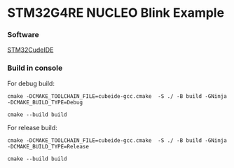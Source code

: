 # STM32G4RE NUCLEO Blink Example

### Software

[STM32CudeIDE](https://www.st.com/en/development-tools/stm32cubeide.html)

### Build in console

For debug build:
```shell
cmake -DCMAKE_TOOLCHAIN_FILE=cubeide-gcc.cmake  -S ./ -B build -GNinja -DCMAKE_BUILD_TYPE=Debug
```

```shell
cmake --build build
```

For release build:
```shell
cmake -DCMAKE_TOOLCHAIN_FILE=cubeide-gcc.cmake  -S ./ -B build -GNinja -DCMAKE_BUILD_TYPE=Release
```

```shell
cmake --build build
```
